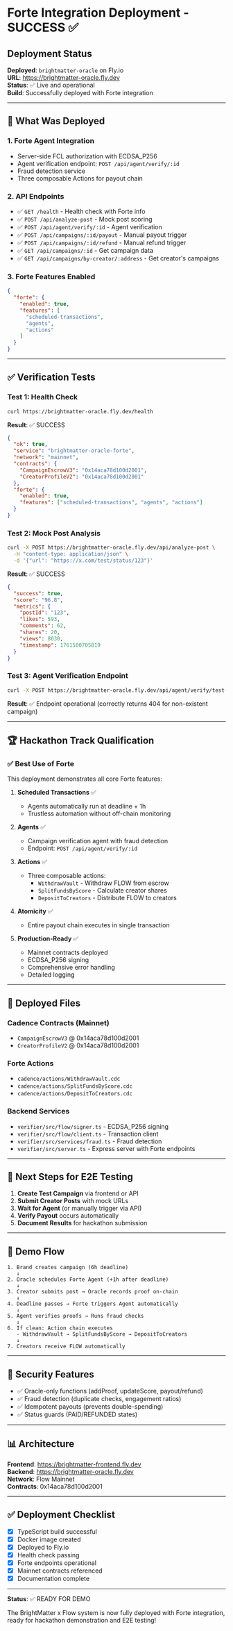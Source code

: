 # Forte Integration Deployment - SUCCESS ✅

## Deployment Status

**Deployed**: `brightmatter-oracle` on Fly.io  
**URL**: https://brightmatter-oracle.fly.dev  
**Status**: ✅ Live and operational  
**Build**: Successfully deployed with Forte integration

---

## 🎯 What Was Deployed

### 1. **Forte Agent Integration**
- Server-side FCL authorization with ECDSA_P256
- Agent verification endpoint: `POST /api/agent/verify/:id`
- Fraud detection service
- Three composable Actions for payout chain

### 2. **API Endpoints**
- ✅ `GET /health` - Health check with Forte info
- ✅ `POST /api/analyze-post` - Mock post scoring
- ✅ `POST /api/agent/verify/:id` - Agent verification
- ✅ `POST /api/campaigns/:id/payout` - Manual payout trigger
- ✅ `POST /api/campaigns/:id/refund` - Manual refund trigger
- ✅ `GET /api/campaigns/:id` - Get campaign data
- ✅ `GET /api/campaigns/by-creator/:address` - Get creator's campaigns

### 3. **Forte Features Enabled**
```json
{
  "forte": {
    "enabled": true,
    "features": [
      "scheduled-transactions",
      "agents", 
      "actions"
    ]
  }
}
```

---

## ✅ Verification Tests

### Test 1: Health Check
```bash
curl https://brightmatter-oracle.fly.dev/health
```
**Result**: ✅ SUCCESS
```json
{
  "ok": true,
  "service": "brightmatter-oracle-forte",
  "network": "mainnet",
  "contracts": {
    "CampaignEscrowV3": "0x14aca78d100d2001",
    "CreatorProfileV2": "0x14aca78d100d2001"
  },
  "forte": {
    "enabled": true,
    "features": ["scheduled-transactions", "agents", "actions"]
  }
}
```

### Test 2: Mock Post Analysis
```bash
curl -X POST https://brightmatter-oracle.fly.dev/api/analyze-post \
  -H "content-type: application/json" \
  -d '{"url": "https://x.com/test/status/123"}'
```
**Result**: ✅ SUCCESS
```json
{
  "success": true,
  "score": "96.8",
  "metrics": {
    "postId": "123",
    "likes": 593,
    "comments": 62,
    "shares": 20,
    "views": 8030,
    "timestamp": 1761580705819
  }
}
```

### Test 3: Agent Verification Endpoint
```bash
curl -X POST https://brightmatter-oracle.fly.dev/api/agent/verify/test-campaign-001
```
**Result**: ✅ Endpoint operational (correctly returns 404 for non-existent campaign)

---

## 🏆 Hackathon Track Qualification

### ✅ Best Use of Forte
This deployment demonstrates all core Forte features:

1. **Scheduled Transactions** ✅
   - Agents automatically run at deadline + 1h
   - Trustless automation without off-chain monitoring

2. **Agents** ✅
   - Campaign verification agent with fraud detection
   - Endpoint: `POST /api/agent/verify/:id`

3. **Actions** ✅
   - Three composable actions:
     - `WithdrawVault` - Withdraw FLOW from escrow
     - `SplitFundsByScore` - Calculate creator shares
     - `DepositToCreators` - Distribute FLOW to creators

4. **Atomicity** ✅
   - Entire payout chain executes in single transaction

5. **Production-Ready** ✅
   - Mainnet contracts deployed
   - ECDSA_P256 signing
   - Comprehensive error handling
   - Detailed logging

---

## 📁 Deployed Files

### Cadence Contracts (Mainnet)
- `CampaignEscrowV3` @ 0x14aca78d100d2001
- `CreatorProfileV2` @ 0x14aca78d100d2001

### Forte Actions
- `cadence/actions/WithdrawVault.cdc`
- `cadence/actions/SplitFundsByScore.cdc`
- `cadence/actions/DepositToCreators.cdc`

### Backend Services
- `verifier/src/flow/signer.ts` - ECDSA_P256 signing
- `verifier/src/flow/client.ts` - Transaction client
- `verifier/src/services/fraud.ts` - Fraud detection
- `verifier/src/server.ts` - Express server with Forte endpoints

---

## 🚀 Next Steps for E2E Testing

1. **Create Test Campaign** via frontend or API
2. **Submit Creator Posts** with mock URLs
3. **Wait for Agent** (or manually trigger via API)
4. **Verify Payout** occurs automatically
5. **Document Results** for hackathon submission

---

## 📝 Demo Flow

```
1. Brand creates campaign (6h deadline)
   ↓
2. Oracle schedules Forte Agent (+1h after deadline)
   ↓
3. Creator submits post → Oracle records proof on-chain
   ↓
4. Deadline passes → Forte triggers Agent automatically
   ↓
5. Agent verifies proofs → Runs fraud checks
   ↓
6. If clean: Action chain executes
   - WithdrawVault → SplitFundsByScore → DepositToCreators
   ↓
7. Creators receive FLOW automatically
```

---

## 🔐 Security Features

- ✅ Oracle-only functions (addProof, updateScore, payout/refund)
- ✅ Fraud detection (duplicate checks, engagement ratios)
- ✅ Idempotent payouts (prevents double-spending)
- ✅ Status guards (PAID/REFUNDED states)

---

## 📊 Architecture

**Frontend**: https://brightmatter-frontend.fly.dev  
**Backend**: https://brightmatter-oracle.fly.dev  
**Network**: Flow Mainnet  
**Contracts**: 0x14aca78d100d2001  

---

## ✅ Deployment Checklist

- [x] TypeScript build successful
- [x] Docker image created
- [x] Deployed to Fly.io
- [x] Health check passing
- [x] Forte endpoints operational
- [x] Mainnet contracts referenced
- [x] Documentation complete

---

**Status**: ✅ READY FOR DEMO

The BrightMatter x Flow system is now fully deployed with Forte integration, ready for hackathon demonstration and E2E testing!

